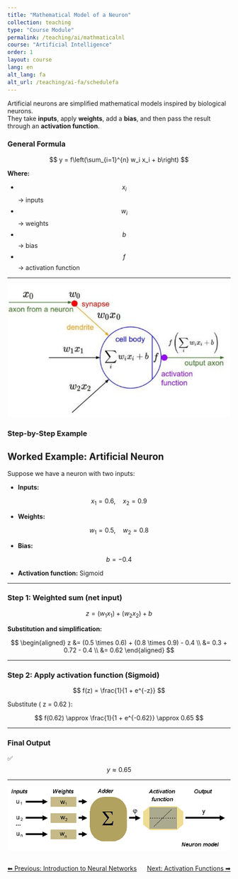 ```yaml
---
title: "Mathematical Model of a Neuron"
collection: teaching
type: "Course Module"
permalink: /teaching/ai/mathmaticalnl
course: "Artificial Intelligence"
order: 1
layout: course
lang: en
alt_lang: fa
alt_url: /teaching/ai-fa/schedulefa
---
```



Artificial neurons are simplified mathematical models inspired by biological neurons.  
They take **inputs**, apply **weights**, add a **bias**, and then pass the result through an **activation function**.

### General Formula

$$
y = f\left(\sum_{i=1}^{n} w_i x_i + b\right)
$$

**Where:**
- $$ x_i $$ → inputs  
- $$ w_i $$ → weights  
- $$ b $$ → bias  
- $$ f $$ → activation function  

---
![General Formula](/images/ai3.png)


### Step-by-Step Example
## Worked Example: Artificial Neuron

Suppose we have a neuron with two inputs:

- **Inputs:**

$$
x_1 = 0.6, \quad x_2 = 0.9
$$

- **Weights:**

$$
w_1 = 0.5, \quad w_2 = 0.8
$$

- **Bias:**

$$
b = -0.4
$$

- **Activation function:** Sigmoid

---

### Step 1: Weighted sum (net input)

$$
z = (w_1 x_1) + (w_2 x_2) + b
$$

**Substitution and simplification:**

$$
\begin{aligned}
z &= (0.5 \times 0.6) + (0.8 \times 0.9) - 0.4 \\
  &= 0.3 + 0.72 - 0.4 \\
  &= 0.62
\end{aligned}
$$

---

### Step 2: Apply activation function (Sigmoid)

$$
f(z) = \frac{1}{1 + e^{-z}}
$$

Substitute \( z = 0.62 \):

$$
f(0.62) \approx \frac{1}{1 + e^{-0.62}} \approx 0.65
$$

---

### Final Output
✅
$$
y \approx 0.65
$$

---


![Artificial Neuron Model](/images/ai4.png)



<div class="lesson-nav" style="display:flex; justify-content:space-between; margin-top:2em;">
  <a class="btn btn--inverse" href="{{ '/teaching/ai/introduction' | relative_url }}">⬅︎ Previous: Introduction to Neural Networks </a>
  <a class="btn btn--primary" href="{{ '/teaching/ai/activation-functions' | relative_url }}">Next: Activation Functions ➡︎</a>
</div>